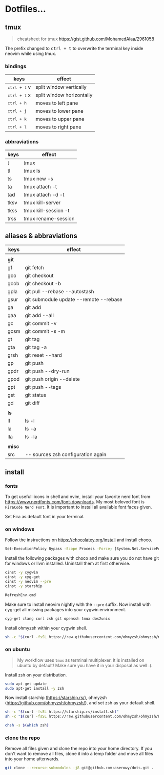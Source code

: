 # Dotfiles...

## tmux

> cheatsheet for tmux <https://gist.github.com/MohamedAlaa/2961058>

The prefix changed to <kbd>ctrl + t</kbd> to overwrite the terminal key inside neovim while using tmux.

### bindings

| keys                  | effect                    |
| --------------------- | ------------------------- |
| <kbd>ctrl + t</kbd> v | split window vertically   |
| <kbd>ctrl + t</kbd> x | split window horizontally |
| <kbd>ctrl + h</kbd>   | moves to left pane        |
| <kbd>ctrl + j</kbd>   | moves to lower pane       |
| <kbd>ctrl + k</kbd>   | moves to upper pane       |
| <kbd>ctrl + l</kbd>   | moves to right pane       |

### abbraviations

| keys | effect               |
| ---- | -------------------- |
| t    | tmux                 |
| tl   | tmux ls              |
| ts   | tmux new -s          |
| ta   | tmux attach -t       |
| tad  | tmux attach -d -t    |
| tksv | tmux kill-server     |
| tkss | tmux kill-session -t |
| trss | tmux rename-session  |

## aliases & abbraviations

| keys     | effect                                 |
| -------- | -------------------------------------- |
|          |                                        |
| **git**  |                                        |
| gf       | git fetch                              |
| gco      | git checkout                           |
| gcob     | git checkout -b                        |
| gpla     | git pull --rebase --autostash          |
| gsur     | git submodule update --remote --rebase |
| ga       | git add                                |
| gaa      | git add --all                          |
| gc       | git commit -v                          |
| gcsm     | git commit -s -m                       |
| gt       | git tag                                |
| gta      | git tag -a                             |
| grsh     | git reset --hard                       |
| gp       | git push                               |
| gpdr     | git push --dry-run                     |
| gpod     | git push origin --delete               |
| gpt      | git push --tags                        |
| gst      | git status                             |
| gd       | git diff                               |
|          |                                        |
| **ls**   |                                        |
| ll       | ls -l                                  |
| la       | ls -a                                  |
| lla      | ls -la                                 |
|          |                                        |
| **misc** |                                        |
| src      | -- sources zsh configuration again     |

## install

### fonts

To get usefull icons in shell and nvim, install your favorite nerd font from <https://www.nerdfonts.com/font-downloads>. My most beloved font is `FiraCode Nerd Font`. It is important to install all available font faces given.

Set Fira as default font in your terminal.

### on windows

Follow the instructions on <https://chocolatey.org/install> and install choco.

```sh
Set-ExecutionPolicy Bypass -Scope Process -Force; [System.Net.ServicePointManager]::SecurityProtocol = [System.Net.ServicePointManager]::SecurityProtocol -bor 3072; iex ((New-Object System.Net.WebClient).DownloadString('https://chocolatey.org/install.ps1'))
```

Install the following packages with choco and make sure you do not have git for windows or llvm installed. Uninstall them at first otherwise.

```sh
cinst -y cygwin
cinst -y cyg-get
cinst -y neovim --pre
cinst -y starship

RefreshEnv.cmd
```

Make sure to install neovim nightly with the `--pre` suffix. Now install with cyg-get all missing packages into your cygwin environment.

```sh
cyg-get clang curl zsh git openssh tmux dos2unix
```

Install ohmyzsh within your cygwin shell.

```sh
sh -c "$(curl -fsSL https://raw.githubusercontent.com/ohmyzsh/ohmyzsh/master/tools/install.sh)"
```

### on ubuntu

> My workflow uses `tmux` as terminal multiplexer. It is installed on ubuntu by default! Make sure you have it in your disposal as well :).

Install zsh on your distribution.

```sh
sudo apt-get update
sudo apt-get install -y zsh
```

Now install starship (<https://starship.rs/>), ohmyzsh (<https://github.com/ohmyzsh/ohmyzsh/>), and set zsh as your default shell.

```sh
sh -c "$(curl -fsSL https://starship.rs/install.sh)"
sh -c "$(curl -fsSL https://raw.githubusercontent.com/ohmyzsh/ohmyzsh/master/tools/install.sh)"
```

```sh
chsh -s $(which zsh)
```

### clone the repo

Remove all files given and clone the repo into your home directory. If you don't want to remove all files, clone it into a temp folder and move all files into your home afterwards.

```sh
git clone --recurse-submodules -j8 git@github.com:aserowy/dots.git .
```
